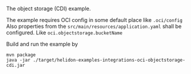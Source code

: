 The object storage (CDI) example. 

The example requires OCI config in some default place like ``.oci/config``
Also properties from the ``src/main/resources/application.yaml`` shall be configured. 
Like ``oci.objectstorage.bucketName``

Build and run the example by 
```shell
mvn package
java -jar ./target/helidon-examples-integrations-oci-objectstorage-cdi.jar
```  

